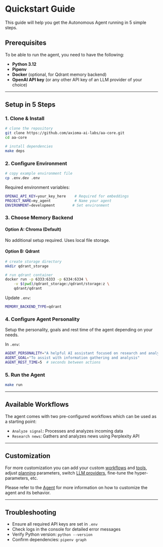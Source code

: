 # Quickstart Guide

This guide will help you get the Autonomous Agent running in 5 simple steps.


## Prerequisites

To be able to run the agent, you need to have the following:

- **Python 3.12**
- **Pipenv**
- **Docker** (optional, for Qdrant memory backend)
- **OpenAI API key** (or any other API key of an LLM provider of your choice)

-----

## Setup in 5 Steps

### 1. Clone & Install

```bash
# clone the repository
git clone https://github.com/axioma-ai-labs/aa-core.git
cd aa-core

# install dependencies
make deps
```

### 2. Configure Environment

```bash
# copy example environment file
cp .env.dev .env
```

Required environment variables:
```bash
OPENAI_API_KEY=your_key_here    # Required for embeddings
PROJECT_NAME=my_agent           # Name your agent
ENVIRONMENT=development        # Set environment
```

### 3. Choose Memory Backend

#### Option A: Chroma (Default)
No additional setup required. Uses local file storage.

#### Option B: Qdrant
```bash
# create storage directory
mkdir qdrant_storage

# run qdrant container
docker run -p 6333:6333 -p 6334:6334 \
    -v $(pwd)/qdrant_storage:/qdrant/storage:z \
    qdrant/qdrant
```

Update `.env`:
```bash
MEMORY_BACKEND_TYPE=qdrant
```

### 4. Configure Agent Personality

Setup the personality, goals and rest time of the agent depending on your needs.

In `.env`:
```bash
AGENT_PERSONALITY="A helpful AI assistant focused on research and analysis"
AGENT_GOAL="To assist with information gathering and analysis"
AGENT_REST_TIME=5  # seconds between actions
```

### 5. Run the Agent

```bash
make run
```

-----

## Available Workflows

The agent comes with two pre-configured workflows which can be used as a starting point:

- `Analyze signal`: Processes and analyzes incoming data
- `Research news`: Gathers and analyzes news using Perplexity API

-----

## Customization

For more customization you can add your custom [workflows](agent/workflows.md) and [tools](agent/tools.md), adjust [planning](agent/planning.md) parameters, switch [LLM providers](agent/llm.md), fine-tune the hyper-parameters, etc.

Please refer to the [Agent](agent/overview.md) for more information on how to customize the agent and its behavior.

-----

## Troubleshooting

- Ensure all required API keys are set in `.env`
- Check logs in the console for detailed error messages
- Verify Python version: `python --version`
- Confirm dependencies: `pipenv graph`